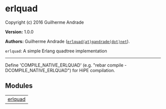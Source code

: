 

# erlquad #

Copyright (c) 2016 Guilherme Andrade

__Version:__ 1.0.0

__Authors:__ Guilherme Andrade ([`erlquad(at)gandrade(dot)net`](mailto:erlquad(at)gandrade(dot)net)).

`erlquad`: A simple Erlang quadtree implementation

---------
Define 'COMPILE_NATIVE_ERLQUAD' (e.g. "rebar compile -DCOMPILE_NATIVE_ERLQUAD") for HiPE compilation.


## Modules ##


<table width="100%" border="0" summary="list of modules">
<tr><td><a href="https://github.com/g-andrade/erlquad/blob/master/doc/erlquad.md" class="module">erlquad</a></td></tr></table>

